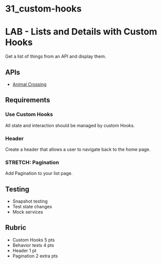 # 31_custom-hooks

# LAB - Lists and Details with Custom Hooks

Get a list of things from an API and display them.

## APIs

- [Animal Crossing](https://github.com/yaycub/acnh-villager-api)

## Requirements

### Use Custom Hooks

All state and interaction should be managed by custom Hooks.

### Header

Create a header that allows a user to navigate back to the home page.

### STRETCH: Pagination

Add Pagination to your list page.

## Testing

* Snapshot testing
* Test state changes
* Mock services

## Rubric

* Custom Hooks 5 pts
* Behavior tests 4 pts
* Header 1 pt
* Pagination 2 extra pts